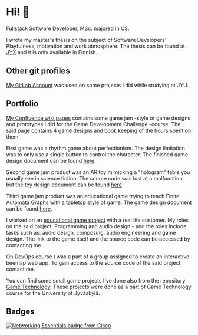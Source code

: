 # Hi! 👋

Fullstack Software Developer, MSc. majored in CS. 

I wrote my master's thesis on the subject of Software Developers' Playfulness, motivation and work atmosphere. The thesis can be found at [JYX](https://jyx.jyu.fi/handle/123456789/80955) and it is only available in Finnish. 

## Other git profiles

[My GitLab Account](https://gitlab.jyu.fi/aakaneis) was used on some projects I did while studying at JYU. 

## Portfolio

[My Confluence wiki pages](https://wiki.jyu.fi/display/pelihaaste/Isoaho+Aaron) contains some game jam -style of game designs and prototypes I did for the Game Development Challenge -course. The said page contains 4 game designs and book keeping of the hours spent on them. 

First game was a rhythm game about perfectionism. The design limitation was to only use a single button to control the character. The finished game design document can be found [here](https://wiki.jyu.fi/display/pelihaaste/Pelisuunnitelma+1.0).

Second game jam product was an AR toy mimicking a "hologram" table you usually see in science fiction. The source code was lost at a malfunction, but the toy design document can be found [here](https://wiki.jyu.fi/display/pelihaaste/Sci-Fi-Sci-Kit+suunnitelma+0.1).

Third game jam product was an educational game trying to teach Finite Automata Graphs with a tabletop style of game. The game design document can be found [here](https://wiki.jyu.fi/display/pelihaaste/Near+Automata+-+Pelisuunnitelma+0.1).

I worked on an [educational game project](https://www.youtube.com/watch?v=8cundkYVs_Q) with a real life customer. My roles on the said project:
Programming and audio design - and the roles include tasks such as: audio design, composing, audio engineering and game design. The link to the game itself and the source code can be accessed by contacting me. 

On DevOps course I was a part of a group assigned to create an interactive beemap web app. To gain access to the source code of the said project, contact me.

You can find some small game projects I've done also from the repository [Game Technology](https://github.com/aaisoaho/TIES476). These projects were done as a part of Game Technology course for the University of Jyväskylä. 

## Badges

[![Networking Essentials badge from Cisco](https://images.credly.com/size/340x340/images/d7f73336-9adb-4833-a602-761837a33ba3/NetworkingEssentials-01.png)](https://www.credly.com/badges/fd5c5555-0a5a-40f3-bc73-1b2c8b09a712/public_url)
